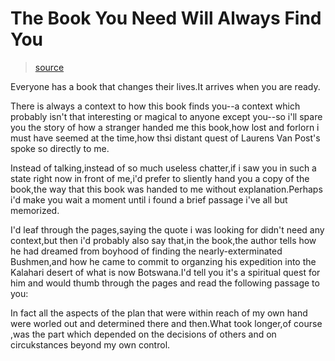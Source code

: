 # The Book You Need Will Always Find You

> [source](https://www.psychologytoday.com/intl/blog/oblique-approaches/202101/the-book-you-need-will-always-find-you)

Everyone has a book that changes their lives.It arrives when you are ready.

There is always a context to how this book finds you--a context which probably isn't that interesting or magical to anyone except you--so i'll spare you the story of how a stranger handed me this book,how lost and forlorn i must have seemed at the time,how thsi distant quest of Laurens Van Post's spoke so directly to me.

Instead of talking,instead of so much useless chatter,if i saw you in such a state right now in front of me,i'd prefer to sliently hand you a copy of the book,the way that this book was handed to me without explanation.Perhaps i'd make you wait a moment until i found a brief passage i've all but memorized.

I'd leaf through the pages,saying the quote i was looking for didn't need any context,but then i'd probably also say that,in the book,the author tells how he had dreamed from boyhood of finding the nearly-exterminated Bushmen,and how he came to commit to organzing his expedition into the Kalahari desert of what is now Botswana.I'd tell you it's a spiritual quest for him and would thumb through the pages and read the following passage to you:

In fact all the aspects of the plan that were within reach of my own hand were worled out and determined there and then.What took longer,of course ,was the part which depended on the decisions of others and on circukstances beyond my own control.
